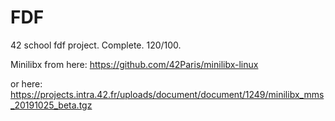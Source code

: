 # FDF
42 school fdf project. Complete. 120/100.

Minilibx from here: https://github.com/42Paris/minilibx-linux

or here: https://projects.intra.42.fr/uploads/document/document/1249/minilibx_mms_20191025_beta.tgz
